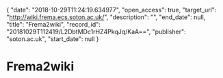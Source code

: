 {
  "date": "2018-10-29T11:24:19.634977", 
  "open_access": true, 
  "target_url": "http://wiki.frema.ecs.soton.ac.uk/", 
  "description": "", 
  "end_date": null, 
  "title": "Frema2wiki", 
  "record_id": "20181029T112419/L2DbtMDc1rHZ4PkqJq/KaA==", 
  "publisher": "soton.ac.uk", 
  "start_date": null
}

# Frema2wiki


